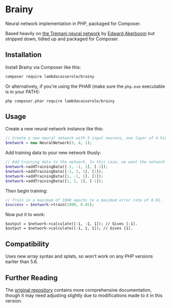 # Brainy
Neural network implementation in PHP, packaged for Composer.

Based heavily on [the Tremani neural network](https://github.com/infostreams/neural-network) by [Edward Akerboom](https://github.com/infostreams) but stripped down, tidied up and packaged for Composer. 

## Installation
Install Brainy via Composer like this:

```bash
composer require lambdacasserole/brainy
```

Or alternatively, if you're using the PHAR (make sure the `php.exe` executable is in your PATH):

```
php composer.phar require lambdacasserole/brainy
```

## Usage
Create a new neural network instance like this:

```php
// Create a new neural network with 3 input neurons, one layer of 4 hidden neurons, and 1 output neuron.
$network = new NeuralNetwork(3, 4, 1);
```

Add training data to your new network thusly:

```php
// Add training data to the network. In this case, we want the network to learn the 'XOR' function.
$network->addTrainingData([-1, -1, 1], [-1]);
$network->addTrainingData([-1, 1, 1], [1]);
$network->addTrainingData([1, -1, 1], [1]);
$network->addTrainingData([1, 1, 1], [-1]);
```

Then begin training:

```php
// Train in a maximum of 1000 epochs to a maximum error rate of 0.01.
$success = $network->train(1000, 0.01);
```

Now put it to work:

```
$output = $network->calculate([-1, -1, 1]); // Gives [-1].
$output = $network->calculate([-1, 1, 1]); // Gives [1].
```

## Compatibility
Uses new array syntax and splats, so won't work on any PHP versions earlier than 5.6.

## Further Reading
The [original repository](https://github.com/infostreams/neural-network) contains more comprehensive documentation, though it may need adjusting slightly due to modifications made to it in this version.
